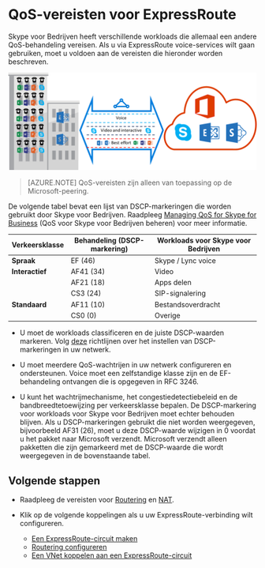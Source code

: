 <properties
   pageTitle="QoS-vereisten voor ExpressRoute | Microsoft Azure"
   description="Deze pagina bevat gedetailleerde vereisten voor het configureren en beheren van de QoS voor ExpressRoute-circuits."
   documentationCenter="na"
   services="expressroute"
   authors="cherylmc"
   manager="carmonm"
   editor=""/>
<tags
   ms.service="expressroute"
   ms.devlang="na"
   ms.topic="get-started-article"
   ms.tgt_pltfrm="na"
   ms.workload="infrastructure-services"
   ms.date="04/18/2016"
   ms.author="cherylmc"/>

# QoS-vereisten voor ExpressRoute

Skype voor Bedrijven heeft verschillende workloads die allemaal een andere QoS-behandeling vereisen. Als u via ExpressRoute voice-services wilt gaan gebruiken, moet u voldoen aan de vereisten die hieronder worden beschreven.

![](./media/expressroute-qos/expressroute-qos.png)

>[AZURE.NOTE] QoS-vereisten zijn alleen van toepassing op de Microsoft-peering.

De volgende tabel bevat een lijst van DSCP-markeringen die worden gebruikt door Skype voor Bedrijven. Raadpleeg [Managing QoS for Skype for Business](https://technet.microsoft.com/library/gg405409.aspx) (QoS voor Skype voor Bedrijven beheren) voor meer informatie.

| **Verkeersklasse** | **Behandeling (DSCP-markering)** | **Workloads voor Skype voor Bedrijven** |
|---|---|---|
| **Spraak** | EF (46) | Skype / Lync voice |
| **Interactief** | AF41 (34) | Video |
|   | AF21 (18) | Apps delen | 
|   | CS3 (24) | SIP-signalering |
| **Standaard** | AF11 (10) | Bestandsoverdracht|
|   | CS0 (0) | Overige| 


- U moet de workloads classificeren en de juiste DSCP-waarden markeren. Volg [deze](https://technet.microsoft.com/library/gg405409.aspx) richtlijnen over het instellen van DSCP-markeringen in uw netwerk.

- U moet meerdere QoS-wachtrijen in uw netwerk configureren en ondersteunen. Voice moet een zelfstandige klasse zijn en de EF-behandeling ontvangen die is opgegeven in RFC 3246. 

- U kunt het wachtrijmechanisme, het congestiedetectiebeleid en de bandbreedtetoewijzing per verkeersklasse bepalen. De DSCP-markering voor workloads voor Skype voor Bedrijven moet echter behouden blijven. Als u DSCP-markeringen gebruikt die niet worden weergegeven, bijvoorbeeld AF31 (26), moet u deze DSCP-waarde wijzigen in 0 voordat u het pakket naar Microsoft verzendt. Microsoft verzendt alleen pakketten die zijn gemarkeerd met de DSCP-waarde die wordt weergegeven in de bovenstaande tabel. 

## Volgende stappen

- Raadpleeg de vereisten voor [Routering](expressroute-routing.md) en [NAT](expressroute-nat.md).
- Klik op de volgende koppelingen als u uw ExpressRoute-verbinding wilt configureren.

    - [Een ExpressRoute-circuit maken](expressroute-howto-circuit-classic.md)
    - [Routering configureren](expressroute-howto-routing-classic.md)
    - [Een VNet koppelen aan een ExpressRoute-circuit](expressroute-howto-linkvnet-classic.md)



<!--HONumber=Jun16_HO2-->


